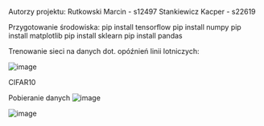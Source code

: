 Autorzy projektu:
	Rutkowski Marcin - s12497
	Stankiewicz Kacper - s22619

Przygotowanie środowiska: 
	pip install tensorflow
	pip install numpy 
	pip install matplotlib 
	pip install sklearn 
	pip install pandas


Trenowanie sieci na danych dot. opóźnień linii lotniczych:

![image](https://github.com/KacperStankiewicz/NAI/assets/37616390/faf1a2d0-f050-4277-8413-4c85cacfb86a)

CIFAR10

Pobieranie danych 
![image](https://github.com/KacperStankiewicz/NAI/assets/37616390/66b51bc4-491f-4bff-968e-e72b5224c0cb)

![image](https://github.com/KacperStankiewicz/NAI/assets/37616390/6e0f9cb2-d2c4-41cd-b322-d21e91fae1c5)

